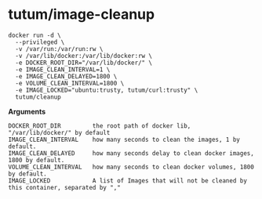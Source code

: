 tutum/image-cleanup
=========================

    docker run -d \
      --privileged \
      -v /var/run:/var/run:rw \
      -v /var/lib/docker:/var/lib/docker:rw \
      -e DOCKER_ROOT_DIR="/var/lib/docker/" \
      -e IMAGE_CLEAN_INTERVAL=1 \
      -e IMAGE_CLEAN_DELAYED=1800 \
      -e VOLUME_CLEAN_INTERVAL=1800 \
      -e IMAGE_LOCKED="ubuntu:trusty, tutum/curl:trusty" \
      tutum/cleanup

**Arguments**

    DOCKER_ROOT_DIR         the root path of docker lib, "/var/lib/docker/" by default
    IMAGE_CLEAN_INTERVAL    how many seconds to clean the images, 1 by default.
    IMAGE_CLEAN_DELAYED     how many seconds delay to clean docker images, 1800 by default.
    VOLUME_CLEAN_INTERVAL   how many seconds to clean docker volumes, 1800 by default.
    IMAGE_LOCKED            A list of Images that will not be cleaned by this container, separated by ","
